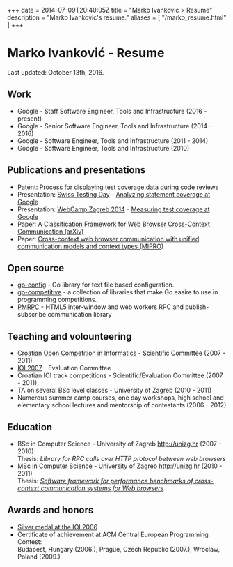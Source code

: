 +++
date = 2014-07-09T20:40:05Z
title = "Marko Ivankovic > Resume"
description = "Marko Ivankovic's resume."
aliases = [
  "/marko_resume.html"
]
+++
<div itemscope itemtype="http://schema.org/Person">
  <h1>
    <span itemprop="name">Marko Ivanković</span>
    - Resume
  </h1>
<p>Last updated: October 13th, 2016.</p>
<h2>Work</h2>
<ul>
  <li>
    <span itemprop="worksFor" itemscope itemtype="http://schema.org/Organization">
      <span itemprop="name">Google</span>
    </span>
    -
    <span itemprop="jobTitle">Staff Software Engineer, Tools and Infrastructure</span>
    (2016 - present)
  </li>
  <li>Google - Senior Software Engineer, Tools and Infrastructure (2014 - 2016)</li>
  <li>Google - Software Engineer, Tools and Infrastructure (2011 - 2014)</li>
  <li>Google - Software Engineer, Tools and Infrastructure (2010)</li>
</ul>
<h2>Publications and presentations</h2>
<ul>
  <li>Patent: <a href="http://patft.uspto.gov/netacgi/nph-Parser?Sect1=PTO1&Sect2=HITOFF&d=PALL&p=1&u=%2Fnetahtml%2FPTO%2Fsrchnum.htm&r=1&f=G&l=50&s1=9,405,662.PN.&OS=PN/9,405,662&RS=PN/9,405,662">Process for displaying test coverage data during code reviews</a></li>
  <li>Presentation: <a href="http://swisstestingday.ch/">Swiss Testing Day</a>
  - <a href="http://swisstestingday.ch/analyzing-statement-coverage-at-google/">
  Analyzing statement coverage at Google</a></li>
  <li>Presentation: <a href="http://2014.webcampzg.org/">WebCamp Zagreb 2014</a>
  - <a href="http://2014.webcampzg.org/speakers/marko-ivankovic-measuring-test-coverage-at-google/">
  Measuring test coverage at Google</a></li>
  <li>Paper: <a href="http://arxiv.org/abs/1108.4770">
  A Classification Framework for Web Browser Cross-Context Communication (arXiv)</a></li>
  <li>Paper: <a href="http://bib.irb.hr/datoteka/510394.pmrpc_07.pdf">
  Cross-context web browser communication with unified communication models and context types (MIPRO)</a></li>
</ul>
<h2>Open source</h2>
<ul>
  <li><a href="https://github.com/ivankovic/go-config">go-config</a>
  - Go library for text file based configuration.
  <li><a href="https://github.com/ivankovic/go-competitive">go-competitive</a>
  - a collection of libraries that make Go easire to use in programming competitions.
  <li><a href="https://github.com/izuzak/pmrpc">PMRPC</a>
  - HTML5 inter-window and web workers RPC and publish-subscribe communication library</li>
</ul>
<h2>Teaching and volounteering</h2>
<ul>
  <li><a href="http://hsin.hr/coci/">Croatian Open Competition in Informatics</a>
   - Scientific Committee (2007 - 2011)</li>
  <li><a href="http://ioi2007.hsin.hr/index.php?page=organizers">IOI 2007</a>
   - Evaluation Committee</li>
  <li>Croatian IOI track competitions - Scientific/Evaluation Committee (2007 - 2011)</li>
  <li>TA on several BSc level classes - University of Zagreb (2010 - 2011)</li>
  <li>Numerous summer camp courses, one day workshops, high school and elementary school lectures and mentorship of contestants (2006 - 2012)</li>
</ul>
<h2>Education</h2>
<ul>
  <li>BSc in Computer Science -
  <span itemprop="alumniOf" itemscope itemtype="http://schema.org/Organization">
    <span itemprop="name">University of Zagreb</span>
    <a href="http://unizg.hr" itemprop="sameAs">http://unizg.hr</a>
  </span>
  (2007 - 2010)<br/>
  Thesis: <i>Library for RPC calls over HTTP protocol between web browsers</i></li>
  <li>MSc in Computer Science -
  <span itemprop="alumniOf" itemscope itemtype="http://schema.org/Organization">
    <span itemprop="name">University of Zagreb</span>
    <a href="http://unizg.hr" itemprop="sameAs">http://unizg.hr</a>
  </span>
  (2010 - 2011)<br/>
  Thesis: <i><a href="/doc/MarkoIvankovicDiplomskiRad.pdf">
    Software framework for performance benchmarks of cross-context communication systems for Web browsers</a></i></li>
</ul>
<h2>Awards and honors</h2>
<ul>
  <li>
  <a href="http://ioinformatics.org/locations/ioi06/results.shtml"><span itemprop="award">Silver medal at the IOI 2006</span></a>
  </li>
  <li>
    <span itemprop="award">
      Certificate of achievement at ACM Central European Programming Contest:<br/>
      Budapest, Hungary (2006.), Prague, Czech Republic (2007.), Wroclaw, Poland (2009.)
    </span>
  </li>
</ul>
